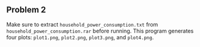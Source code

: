 ## Problem 2

Make sure to extract `household_power_consumption.txt` from `household_power_consumption.rar` before running.
This program generates four plots: `plot1.png`, `plot2.png`, `plot3.png`, and `plot4.png`.

